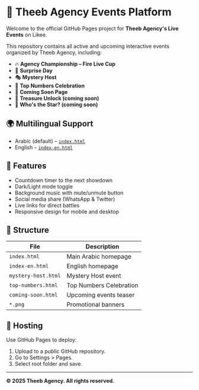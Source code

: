 # 🎉 Theeb Agency Events Platform

Welcome to the official GitHub Pages project for **Theeb Agency's Live Events** on Likee.

This repository contains all active and upcoming interactive events organized by Theeb Agency, including:
- 🔥 **Agency Championship – Fire Live Cup**
- 🎁 **Surprise Day**
- 🎭 **Mystery Host**
- 🔢 **Top Numbers Celebration**
- 📅 **Coming Soon Page**
- 🔐 **Treasure Unlock (coming soon)**
- 🌟 **Who's the Star? (coming soon)**

## 🌍 Multilingual Support
- Arabic (default) – [`index.html`](index.html)
- English – [`index-en.html`](index-en.html)

## 🎯 Features
- Countdown timer to the next showdown
- Dark/Light mode toggle
- Background music with mute/unmute button
- Social media share (WhatsApp & Twitter)
- Live links for direct battles
- Responsive design for mobile and desktop

## 📁 Structure

| File | Description |
|------|-------------|
| `index.html` | Main Arabic homepage |
| `index-en.html` | English homepage |
| `mystery-host.html` | Mystery Host event |
| `top-numbers.html` | Top Numbers Celebration |
| `coming-soon.html` | Upcoming events teaser |
| `*.png` | Promotional banners |

## 🚀 Hosting

Use GitHub Pages to deploy:
1. Upload to a public GitHub repository.
2. Go to Settings > Pages.
3. Select root folder and save.

---

**© 2025 Theeb Agency. All rights reserved.**